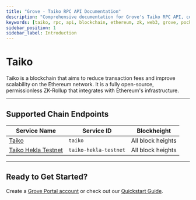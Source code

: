 ```yaml
---
title: "Grove - Taiko RPC API Documentation"
description: "Comprehensive documentation for Grove's Taiko RPC API, covering endpoint details and integration strategies for blockchain developers."
keywords: [taiko, rpc, api, blockchain, ethereum, zk, web3, grove, pocket, pokt, zkevm]
sidebar_position: 1
sidebar_label: Introduction
---
```


# Taiko

Taiko is a blockchain that aims to reduce transaction fees and improve scalability on the Ethereum network. It is a fully open-source, permissionless ZK-Rollup that integrates with Ethereum's infrastructure. 

---

## Supported Chain Endpoints

| Service Name                             | Service ID        | Blockheight         |
| -------------------------------------------- | ----------------- | ------------------- |
| [Taiko](./endpoints/taiko) | `taiko`    | All block heights |
| [Taiko Hekla Testnet](./endpoints/taiko-hekla-testnet) | `taiko-hekla-testnet`    | All block heights |

---

## Ready to Get Started?

Create a [Grove Portal account](https://portal.grove.city) or check out our [Quickstart Guide](/guides/getting-started/quickstart).
